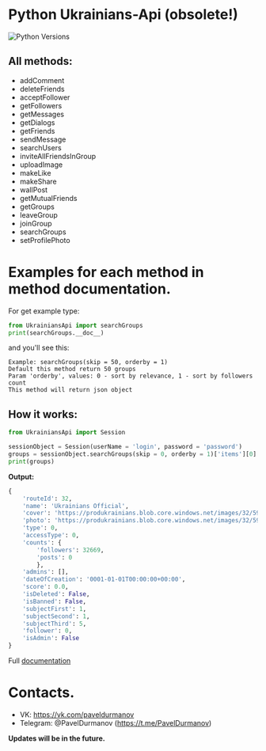 # Python Ukrainians-Api (obsolete!)

![Python Versions](https://img.shields.io/badge/python-3.x-green.svg)

## All methods:

* addComment
* deleteFriends
* acceptFollower
* getFollowers
* getMessages
* getDialogs
* getFriends
* sendMessage
* searchUsers
* inviteAllFriendsInGroup
* uploadImage
* makeLike
* makeShare
* wallPost
* getMutualFriends
* getGroups
* leaveGroup
* joinGroup
* searchGroups
* setProfilePhoto

# Examples for each method in method documentation.
For get example type:
```python
from UkrainiansApi import searchGroups
print(searchGroups.__doc__)
```
and you'll see this:
```
Example: searchGroups(skip = 50, orderby = 1)
Default this method return 50 groups
Param 'orderby', values: 0 - sort by relevance, 1 - sort by followers count
This method will return json object
```
## How it works:

```python
from UkrainiansApi import Session

sessionObject = Session(userName = 'login', password = 'password')
groups = sessionObject.searchGroups(skip = 0, orderby = 1)['items'][0]
print(groups)
```
__Output:__

```python
{
    'routeId': 32, 
    'name': 'Ukrainians Official', 
    'cover': 'https://produkrainians.blob.core.windows.net/images/32/594bddeab7fa9a178cb5aa1b/community/cover/f3/4735ba6abe.png', 
    'photo': 'https://produkrainians.blob.core.windows.net/images/32/594bddeab7fa9a178cb5aa1b/community/photo/f4/7903c9c962.png',
    'type': 0, 
    'accessType': 0, 
    'counts': {
        'followers': 32669, 
        'posts': 0
        }, 
    'admins': [], 
    'dateOfCreation': '0001-01-01T00:00:00+00:00',
    'score': 0.0, 
    'isDeleted': False, 
    'isBanned': False, 
    'subjectFirst': 1, 
    'subjectSecond': 1, 
    'subjectThird': 5, 
    'follower': 0, 
    'isAdmin': False
}
```

Full [documentation](https://github.com/P-Alban/UkrainiansApi/blob/master/Doc.md)
# Contacts.
* VK: https://vk.com/paveldurmanov
* Telegram: @PavelDurmanov (https://t.me/PavelDurmanov)

__Updates will be in the future.__
